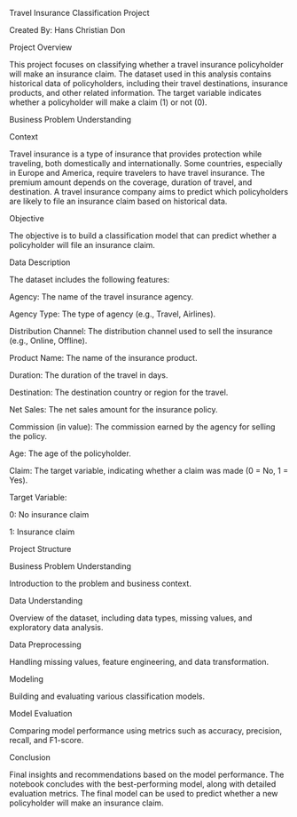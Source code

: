 Travel Insurance Classification Project

Created By: Hans Christian Don

Project Overview

This project focuses on classifying whether a travel insurance policyholder will make an insurance claim. The dataset used in this analysis contains historical data of policyholders, including their travel destinations, insurance products, and other related information. The target variable indicates whether a policyholder will make a claim (1) or not (0).

Business Problem Understanding

Context

Travel insurance is a type of insurance that provides protection while traveling, both domestically and internationally. Some countries, especially in Europe and America, require travelers to have travel insurance. The premium amount depends on the coverage, duration of travel, and destination. A travel insurance company aims to predict which policyholders are likely to file an insurance claim based on historical data.


Objective

The objective is to build a classification model that can predict whether a policyholder will file an insurance claim.


Data Description

The dataset includes the following features:

Agency: The name of the travel insurance agency.

Agency Type: The type of agency (e.g., Travel, Airlines).

Distribution Channel: The distribution channel used to sell the insurance (e.g., Online, Offline).

Product Name: The name of the insurance product.

Duration: The duration of the travel in days.

Destination: The destination country or region for the travel.

Net Sales: The net sales amount for the insurance policy.

Commission (in value): The commission earned by the agency for selling the policy.

Age: The age of the policyholder.

Claim: The target variable, indicating whether a claim was made (0 = No, 1 = Yes).


Target Variable:

0: No insurance claim

1: Insurance claim

Project Structure

Business Problem Understanding

Introduction to the problem and business context.

Data Understanding

Overview of the dataset, including data types, missing values, and exploratory data analysis.

Data Preprocessing

Handling missing values, feature engineering, and data transformation.

Modeling

Building and evaluating various classification models.

Model Evaluation

Comparing model performance using metrics such as accuracy, precision, recall, and F1-score.

Conclusion

Final insights and recommendations based on the model performance.
The notebook concludes with the best-performing model, along with detailed evaluation metrics. The final model can be used to predict whether a new policyholder will make an insurance claim.
